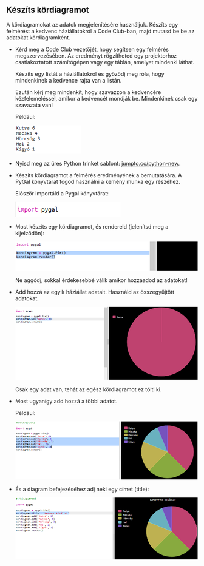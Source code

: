 ## Készíts kördiagramot

A kördiagramokat az adatok megjelenítésére használjuk. Készíts egy felmérést a kedvenc háziállatokról a Code Club-ban, majd mutasd be be az adatokat kördiagramként.

+ Kérd meg a Code Club vezetőjét, hogy segítsen egy felmérés megszervezésében. Az eredményt rögzítheted egy projektorhoz csatlakoztatott számítógépen vagy egy táblán, amelyet mindenki láthat.
    
    Készíts egy listát a háziállatokról és győződj meg róla, hogy mindenkinek a kedvence rajta van a listán.
    
    Ezután kérj meg mindenkit, hogy szavazzon a kedvencére kézfelemeléssel, amikor a kedvencét mondják be. Mindenkinek csak egy szavazata van!
    
    Például:
    
    ![képernyőkép](images/pets-favourite.png)

+ Nyisd meg az üres Python trinket sablont: <a href="http://jumpto.cc/python-new" target="_blank">jumpto.cc/python-new</a>.

+ Készíts kördiagramot a felmérés eredményének a bemutatására. A PyGal könyvtárat fogod használni a kemény munka egy részéhez.
    
    Először importáld a Pygal könyvtárat:
    
    ![képernyőkép](images/pets-pygal.png)

+ Most készíts egy kördiagramot, és rendereld (jelenítsd meg a kijelződön):
    
    ![képernyőkép](images/pets-pie.png)
    
    Ne aggódj, sokkal érdekesebbé válik amikor hozzáadod az adatokat!

+ Add hozzá az egyik háziállat adatait. Használd az összegyűjtött adatokat.
    
    ![képernyőkép](images/pets-add.png)
    
    Csak egy adat van, tehát az egész kördiagramot ez tölti ki.

+ Most ugyanígy add hozzá a többi adatot.
    
    Például:
    
    ![képernyőkép](images/pets-add-all.png)

+ És a diagram befejezéséhez adj neki egy címet (title):
    
    ![képernyőkép](images/pets-title.png)